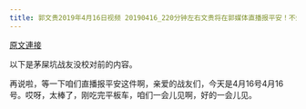 ```yaml
---
title: 郭文贵2019年4月16日视频 20190416_220分钟左右文贵将在郭媒体直播报平安！不爆料就是谈谈，昨天让大家搜集李嘉诚10个人信息的进展！和简单谈谈维基解密解密的信息
---
```


[原文連接](https://gnews.org/ThreadView/53478594)

以下是茅屎坑战友没校对前的内容。

  再说啦，等一下咱们直播报平安这件啊，亲爱的战友们，今天是4月16号4月16号。哎呀，太棒了，刚吃完平板车，咱们一会儿见啊，好的一会儿见。
